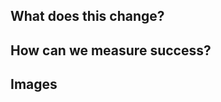 ## What does this change?
<!-- A PR should have enough detail to be understandable far in the future. e.g what is the problem/why is the change needed, how does it solve it and any questions or points of discussion. Prefer copying information from a Trello card over linking to it; the card may not always exist and reviewers may not have access to the board. -->

## How can we measure success?
<!-- Do you expect errors to decrease? Do you expect user journeys to be simplified? What can be used to prove this? A filtered view of logs or analytics, etc? -->

## Images
<!-- Usually only applicable to UI changes, what did it look like before and what will it look like after? -->
